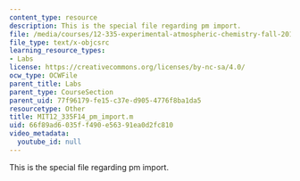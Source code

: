 ```yaml
---
content_type: resource
description: This is the special file regarding pm import.
file: /media/courses/12-335-experimental-atmospheric-chemistry-fall-2014/66f89ad6035ff490e56391ea0d2fc810_MIT12_335F14_pm_import.m
file_type: text/x-objcsrc
learning_resource_types:
- Labs
license: https://creativecommons.org/licenses/by-nc-sa/4.0/
ocw_type: OCWFile
parent_title: Labs
parent_type: CourseSection
parent_uid: 77f96179-fe15-c37e-d905-4776f8ba1da5
resourcetype: Other
title: MIT12_335F14_pm_import.m
uid: 66f89ad6-035f-f490-e563-91ea0d2fc810
video_metadata:
  youtube_id: null
---
```

This is the special file regarding pm import.